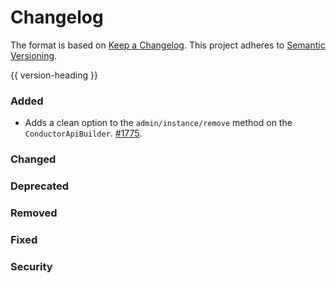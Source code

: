 # Changelog
The format is based on [Keep a Changelog](https://keepachangelog.com/en/1.0.0/).
This project adheres to [Semantic Versioning](https://semver.org/spec/v2.0.0.html).

{{ version-heading }}

### Added

* Adds a clean option to the `admin/instance/remove` method on the `ConductorApiBuilder`. [#1775](https://github.com/holochain/holochain-rust/pull/1775).

### Changed

### Deprecated

### Removed

### Fixed

### Security

